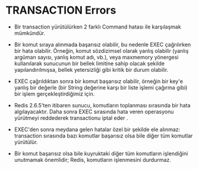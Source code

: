 # TRANSACTION Errors

* Bir transaction yürütülürken 2 farklı Command hatası ile karşılaşmak mümkündür.

* Bir komut sıraya alınmada başarısız olabilir, bu nedenle EXEC çağrılırken bir hata olabilir. 
Örneğin, komut sözdizimsel olarak yanlış olabilir (yanlış argüman sayısı, yanlış komut adı, vb.), veya maxmemory 
yönergesi kullanılarak sunucunun bir bellek limitine sahip olacak şekilde yapılandırılmışsa, bellek yetersizliği 
gibi kritik bir durum olabilir.

* EXEC çağrıldıktan sonra bir komut başarısız olabilir, örneğin bir key'e yanlış bir değerle 
(bir String değerine karşı bir liste işlemi çağırma gibi) bir işlem gerçekleştirdiğimiz için.

* Redis 2.6.5'ten itibaren sunucu, komutların toplanması sırasında bir hata algılayacaktır. 
Daha sonra EXEC sırasında hata veren operasyonu yürütmeyi reddederek transactionu iptal eder
.
* EXEC'den sonra meydana gelen hatalar özel bir şekilde ele alınmaz: transaction sırasında bazı komutlar başarısız olsa 
bile diğer tüm komutlar yürütülür.

* Bir komut başarısız olsa bile kuyruktaki diğer tüm komutların işlendiğini unutmamak önemlidir; Redis, komutların 
işlenmesini durdurmaz.